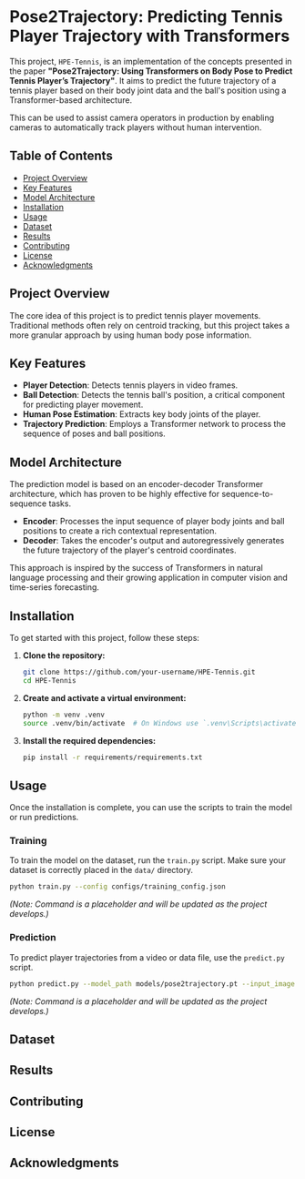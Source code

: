# Pose2Trajectory: Predicting Tennis Player Trajectory with Transformers

This project, `HPE-Tennis`, is an implementation of the concepts presented in the paper **"Pose2Trajectory: Using Transformers on Body Pose to Predict Tennis Player’s Trajectory"**. It aims to predict the future trajectory of a tennis player based on their body joint data and the ball's position using a Transformer-based architecture.

This can be used to assist camera operators in production by enabling cameras to automatically track players without human intervention.

## Table of Contents
- [Project Overview](#project-overview)
- [Key Features](#key-features)
- [Model Architecture](#model-architecture)
- [Installation](#installation)
- [Usage](#usage)
- [Dataset](#dataset)
- [Results](#results)
- [Contributing](#contributing)
- [License](#license)
- [Acknowledgments](#acknowledgments)

## Project Overview

The core idea of this project is to predict tennis player movements. Traditional methods often rely on centroid tracking, but this project takes a more granular approach by using human body pose information.

## Key Features

- **Player Detection**: Detects tennis players in video frames.
- **Ball Detection**: Detects the tennis ball's position, a critical component for predicting player movement.
- **Human Pose Estimation**: Extracts key body joints of the player.
- **Trajectory Prediction**: Employs a Transformer network to process the sequence of poses and ball positions.

## Model Architecture

The prediction model is based on an encoder-decoder Transformer architecture, which has proven to be highly effective for sequence-to-sequence tasks.

- **Encoder**: Processes the input sequence of player body joints and ball positions to create a rich contextual representation.
- **Decoder**: Takes the encoder's output and autoregressively generates the future trajectory of the player's centroid coordinates.

This approach is inspired by the success of Transformers in natural language processing and their growing application in computer vision and time-series forecasting.

## Installation

To get started with this project, follow these steps:

1.  **Clone the repository:**
    ```bash
    git clone https://github.com/your-username/HPE-Tennis.git
    cd HPE-Tennis
    ```

2.  **Create and activate a virtual environment:**
    ```bash
    python -m venv .venv
    source .venv/bin/activate  # On Windows use `.venv\Scripts\activate`
    ```

3.  **Install the required dependencies:**
    ```bash
    pip install -r requirements/requirements.txt
    ```

## Usage

Once the installation is complete, you can use the scripts to train the model or run predictions.

### Training

To train the model on the dataset, run the `train.py` script. Make sure your dataset is correctly placed in the `data/` directory.

```bash
python train.py --config configs/training_config.json
```
*(Note: Command is a placeholder and will be updated as the project develops.)*

### Prediction

To predict player trajectories from a video or data file, use the `predict.py` script.

```bash
python predict.py --model_path models/pose2trajectory.pt --input_image path/to/image.png
```
*(Note: Command is a placeholder and will be updated as the project develops.)*

## Dataset

## Results

## Contributing

## License

## Acknowledgments
